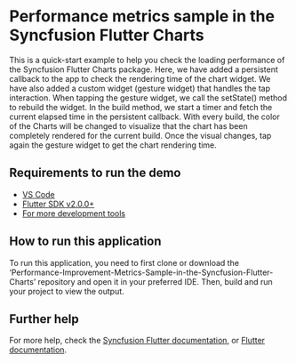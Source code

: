 # Performance metrics sample in the Syncfusion Flutter Charts

This is a quick-start example to help you check the loading performance of the Syncfusion Flutter Charts package. Here, we have added a persistent callback to the app to check the rendering time of the chart widget. We have also added a custom widget (gesture widget) that handles the tap interaction. When tapping the gesture widget, we call the setState() method to rebuild the widget. In the build method, we start a timer and fetch the current elapsed time in the persistent callback. With every build, the color of the Charts will be changed to visualize that the chart has been completely rendered for the current build. Once the visual changes, tap again the gesture widget to get the chart rendering time.

## Requirements to run the demo
* [VS Code](https://code.visualstudio.com/download)
* [Flutter SDK v2.0.0+](https://flutter.dev/docs/development/tools/sdk/overview)
* [For more development tools](https://flutter.dev/docs/development/tools/devtools/overview)

## How to run this application
To run this application, you need to first clone or download the ‘Performance-Improvement-Metrics-Sample-in-the-Syncfusion-Flutter-Charts’ repository and open it in your preferred IDE. Then, build and run your project to view the output.

## Further help
For more help, check the [Syncfusion Flutter documentation](https://help.syncfusion.com/flutter/introduction/overview), or
 [Flutter documentation](https://flutter.dev/docs/get-started/install).
